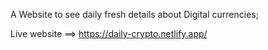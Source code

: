 A Website to see daily fresh details about Digital currencies; 

Live website ==>  https://daily-crypto.netlify.app/
